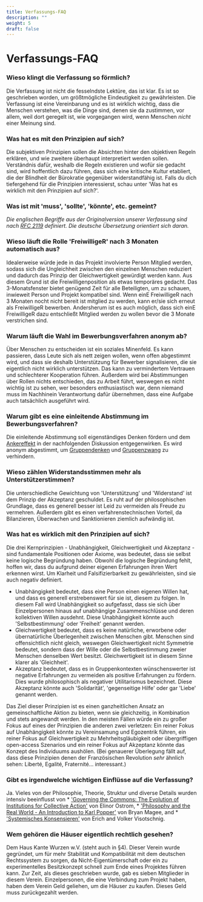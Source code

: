 ```yaml
---
title: Verfassungs-FAQ
description: ""
weight: 5
draft: false
---
```

# Verfassungs-FAQ

### Wieso klingt die Verfassung so förmlich?

Die Verfassung ist nicht die fesselndste Lektüre, das ist klar. Es ist so geschrieben worden, um größtmögliche Eindeutigkeit zu gewährleisten. Die Verfassung ist eine Vereinbarung und es ist wirklich wichtig, dass die Menschen verstehen, was die Dinge sind, denen sie da zustimmen, vor allem, weil dort geregelt ist, wie vorgegangen wird, wenn Menschen *nicht* einer Meinung sind.

### Was hat es mit den Prinzipien auf sich?

Die subjektiven Prinzipien sollen die Absichten hinter den objektiven Regeln erklären, und wie zweitere überhaupt interpretiert werden sollen. Verständnis dafür, weshalb die Regeln existieren und wofür sie gedacht sind, wird hoffentlich dazu führen, dass sich eine kritische Kultur etabliert, die der Blindheit der Bürokratie gegenüber widerstandfähig ist. Falls du dich tiefergehend für die Prinzipien interessierst, schau unter 'Was hat es wirklich mit den Prinzipien auf sich?'.

### Was ist mit 'muss', 'sollte', 'könnte', etc. gemeint?

*Die englischen Begriffe aus der Originalversion unserer Verfassung sind nach [RFC 2119](https://tools.ietf.org/html/rfc2119) definiert. Die deutsche Übersetzung orientiert sich daran.*

### Wieso läuft die Rolle 'FreiwilligeR' nach 3 Monaten automatisch aus?

Idealerweise würde jede in das Projekt involvierte Person Mitglied werden, sodass sich die Ungleichheit zwischen den einzelnen Menschen reduziert und dadurch das Prinzip der Gleichwertigkeit gewürdigt werden kann. Aus diesem Grund ist die Freiwilligenposition als etwas temporäres gedacht. Das 3-Monatsfenster bietet genügend Zeit für alle Beteiligten, um zu schauen, inwieweit Person und Projekt kompatibel sind. Wenn einE FreiwilligeR nach 3 Monaten nocht nicht bereit ist mitglied zu werden, kann er/sie sich erneut als FreiwilligeR bewerben. Andersherum ist es auch möglich, dass sich einE FreiwilligeR dazu entschließt Mitglied werden zu wollen bevor die 3 Monate verstrichen sind.

### Warum läuft die Wahl im Bewerbungsverfahren anonym ab?

Über Menschen zu entscheiden ist ein soziales Minenfeld. Es kann passieren, dass Leute sich als nett zeigen wollen, wenn offen abgestimmt wird, und dass sie deshalb Unterstützung für Bewerber signalisieren, die sie eigentlich nicht wirklich unterstützen. Das kann zu vermindertem Vertrauen und schlechterer Kooperation führen. Außerdem wird bei Abstimmungen über Rollen nichts entschieden, das zu Arbeit führt, weswegen es nicht wichtig ist zu sehen, wer besonders enthusiastisch war, denn niemand muss im Nachhinein Verantwortung dafür übernehmen, dass eine Aufgabe auch tatsächlich ausgeführt wird.

### Warum gibt es eine einleitende Abstimmung im Bewerbungsverfahren?

Die einleitende Abstimmung soll eigenständiges Denken fördern und dem [Ankereffekt](https://de.wikipedia.org/wiki/Ankereffekt) in der nachfolgenden Diskussion entgegenwirken. Es wird anonym abgestimmt, um [Gruppendenken](https://en.wikipedia.org/wiki/Gruppendenken) und [Gruppenzwang](https://en.wikipedia.org/wiki/Gruppenzwang) zu verhindern.

### Wieso zählen Widerstandsstimmen mehr als Unterstützerstimmen?

Die unterschiedliche Gewichtung von 'Unterstützung' und 'Widerstand' ist dem Prinzip der Akzeptanz geschuldet. Es ruht auf der philosophischen Grundlage, dass es generell besser ist Leid zu vermeiden als Freude zu vermehren. Außerdem gibt es einen verfahrenstechnischen Vorteil, da Bilanzieren, Überwachen und Sanktionieren ziemlich aufwändig ist.

### Was hat es wirklich mit den Prinzipien auf sich?

Die drei Kernprinzipien - Unabhängigkeit, Gleichwertigkeit und Akzeptanz - sind fundamentale Positionen oder Axiome, was bedeutet, dass sie selbst keine logische Begründung haben. Obwohl die logische Begründung fehlt, hoffen wir, dass du aufgrund deiner eigenen Erfahrungen ihren Wert erkennen wirst. Um Klarheit und Falsifizierbarkeit zu gewährleisten, sind sie auch negativ definiert.

* Unabhängigkeit bedeutet, dass eine Person einen eigenen Willen hat, und dass es generell erstrebenswert für sie ist, diesem zu folgen. In diesem Fall wird Unabhängigkeit so aufgefasst, dass sie sich über Einzelpersonen hinaus auf unabhängige Zusammenschlüsse und deren kollektiven Willen ausdehnt. Diese Unabhängigkeit könnte auch 'Selbstbestimmung' oder 'Freiheit' genannt werden.
* Gleichwertigkeit bedeutet, dass es keine natürliche, erworbene oder übernatürliche Überlegenheit zwischen Menschen gibt. Menschen sind offensichtlich nicht gleich, weswegen Gleichwertigkeit nicht Symmetrie bedeutet, sondern dass der Wille oder die Selbstbestimmung zweier Menschen denselben Wert besitzt. Gleichwertigkeit ist in diesem Sinne klarer als 'Gleichheit'.
* Akzeptanz bedeutet, dass es in Gruppenkontexten wünschenswerter ist negative Erfahrungen zu vermeiden als positive Erfahrungen zu fördern. Dies wurde philosophisch als negativer Utilitarismus bezeichnet. Diese Akzeptanz könnte auch 'Solidarität', 'gegenseitige Hilfe' oder gar 'Liebe' genannt werden.

Das Ziel dieser Prinzipien ist es einen ganzheitlichen Ansatz an gemeinschaftliche Aktion zu bieten, wenn sie gleichzeitig, in Kombination und stets angewandt werden. In den meisten Fällen würde ein zu großer Fokus auf eines der Prinzipien die anderen zwei verletzen: Ein reiner Fokus auf Unabhängigkeit könnte zu Vereinsamung und Egozentrik führen, ein reiner Fokus auf Gleichwertigkeit zu Mehrheitsgläubigkeit oder übergriffigen open-access Szenarios und ein reiner Fokus auf Akzeptanz könnte das Konzept des Individuums aushölen. (Bei genauerer Überlegung fällt auf, dass diese Prinzipien denen der Französischen Revolution *sehr* ähnlich sehen: Liberté, Egalité, Fraternité... interessant.)

### Gibt es irgendwelche wichtigen Einflüsse auf die Verfassung?

Ja. Vieles von der Philosophie, Theorie, Struktur und diverse Details wurden intensiv beeinflusst von * ['Governing the Commons: The Evolution of Institutions for Collective Action'](http://wtf.tw/ref/ostrom_1990.pdf) von Elinor Ostrom, * ['Philosophy and the Real World - An Introduction to Karl Popper'](https://www.scribd.com/doc/171535409/Philosophy-and-the-Real-World-An-Introduction-to-Karl-Popper-Bryan-Magee) von Bryan Magee, and * ['Systemisches Konsensieren'](http://www.sk-prinzip.eu/das-sk-prinzip/) von Erich and Volker Visotschnig.

### Wem gehören die Häuser eigentlich rechtlich gesehen?

Dem Haus Kante Wurzen w.V. (steht auch in §4). Dieser Verein wurde gegründet, um für mehr Stabilität und Kompatibilität mit dem deutschen Rechtssystem zu sorgen, da Nicht-Eigentümerschaft oder ein zu experimentelles Besitzkonzept schnell zum Ende eines Projektes führen kann. Zur Zeit, als dieses geschrieben wurde, gab es sieben Mitglieder in diesem Verein. Einzelpersonen, die eine Verbindung zum Projekt haben, haben dem Verein Geld geliehen, um die Häuser zu kaufen. Dieses Geld muss zurückgezahlt werden.